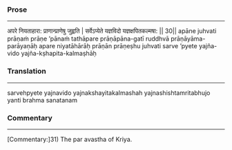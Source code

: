 ### Prose 
 --- 
अपरे नियताहारा: प्राणान्प्राणेषु जुह्वति |
सर्वेऽप्येते यज्ञविदो यज्ञक्षपितकल्मषा: || 30||
apāne juhvati prāṇaṁ prāṇe ’pānaṁ tathāpare
prāṇāpāna-gatī ruddhvā prāṇāyāma-parāyaṇāḥ
apare niyatāhārāḥ prāṇān prāṇeṣhu juhvati
sarve ’pyete yajña-vido yajña-kṣhapita-kalmaṣhāḥ

### Translation 
 --- 
sarvehpyete yajnavido yajnakshayitakalmashah yajnashishtamritabhujo yanti brahma sanatanam

### Commentary 
 --- 
[Commentary:]31) The par avastha of Kriya.